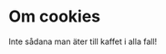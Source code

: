 Om cookies
==============================================

Inte sådana man äter till kaffet i alla fall!
